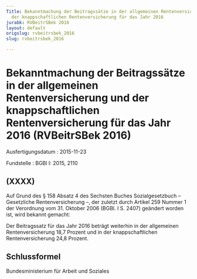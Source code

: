 ```yaml
---
Title: Bekanntmachung der Beitragssätze in der allgemeinen Rentenversicherung und
  der knappschaftlichen Rentenversicherung für das Jahr 2016
jurabk: RVBeitrSBek 2016
layout: default
origslug: rvbeitrsbek_2016
slug: rvbeitrsbek_2016

---
```


# Bekanntmachung der Beitragssätze in der allgemeinen Rentenversicherung und der knappschaftlichen Rentenversicherung für das Jahr 2016 (RVBeitrSBek 2016)

Ausfertigungsdatum
:   2015-11-23

Fundstelle
:   BGBl I: 2015, 2110


## (XXXX)

Auf Grund des § 158 Absatz 4 des Sechsten Buches Sozialgesetzbuch
– Gesetzliche              Rentenversicherung –, der zuletzt durch
Artikel 259 Nummer 1 der Verordnung vom 31. Oktober 2006 (BGBl. I S.
2407) geändert worden ist, wird bekannt gemacht:

Der Beitragssatz für das Jahr 2016 beträgt weiterhin in der
allgemeinen Rentenversicherung 18,7 Prozent und in der
knappschaftlichen Rentenversicherung 24,8 Prozent.


## Schlussformel

Bundesministerium für Arbeit und Soziales

